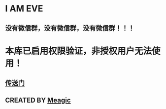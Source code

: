# I AM EVE

## 没有微信群，没有微信群，没有微信群！！！
# 本库已启用权限验证，非授权用户无法使用！
## [传送门](https://t.me/Wall_E_Channel)
## CREATED BY [Meagic](https://t.me/Wall_E_Channel)
